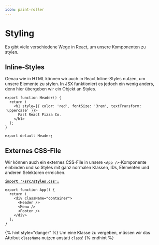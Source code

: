 ```yaml
---
icon: paint-roller
---
```


# Styling

Es gibt viele verschiedene Wege in React, um unsere Komponenten zu stylen.

## Inline-Styles

Genau wie in HTML können wir auch in React Inline-Styles nutzen, um unsere Elemente zu stylen. In JSX funktioniert es jedoch ein wenig anders, denn hier übergeben wir ein Objekt an Styles.

```tsx
export function Header() {
  return (
    <h1 style={{ color: 'red', fontSize: '3rem', textTransform: 'uppercase' }}>
      Fast React Pizza Co.
    </h1>
  );
}

export default Header;
```

## Externes CSS-File

Wir können auch ein externes CSS-File in unsere `<App />`-Komponente einbinden und so Styles mit ganz normalen Klassen, IDs, Elementen und anderen Selektoren erreichen.

<pre class="language-tsx"><code class="lang-tsx"><strong><a data-footnote-ref href="#user-content-fn-1">import '/src/styles.css';</a>
</strong>
export function App() {
  return (
    &#x3C;div className="container">
      &#x3C;Header />
      &#x3C;Menu />
      &#x3C;Footer />
    &#x3C;/div>
  );
}
</code></pre>

{% hint style="danger" %}
Um eine Klasse zu vergeben, müssen wir das Attribut `className` nutzen anstatt `class`!
{% endhint %}



[^1]: Bei einige Bundlern muss dieser Import nicht gemacht werden.
